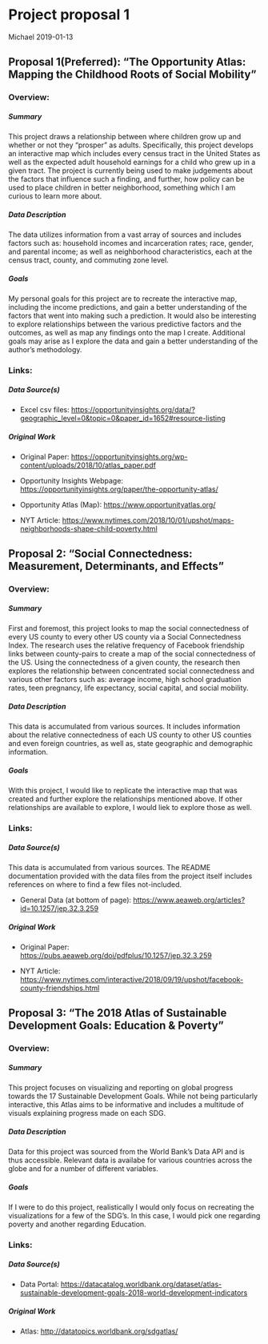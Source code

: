 Project proposal 1
================
Michael
2019-01-13

## Proposal 1(Preferred): “The Opportunity Atlas: Mapping the Childhood Roots of Social Mobility”

### Overview:

##### Summary

This project draws a relationship between where children grow up and
whether or not they “prosper” as adults. Specifically, this project
develops an interactive map which includes every census tract in the
United States as well as the expected adult household earnings for a
child who grew up in a given tract. The project is currently being used
to make judgements about the factors that influence such a finding, and
further, how policy can be used to place children in better
neighborhood, something which I am curious to learn more about.

##### Data Description

The data utilizes information from a vast array of sources and includes
factors such as: household incomes and incarceration rates; race,
gender, and parental income; as well as neighborhood characteristics,
each at the census tract, county, and commuting zone level.

##### Goals

My personal goals for this project are to recreate the interactive map,
including the income predictions, and gain a better understanding of the
factors that went into making such a prediction. It would also be
interesting to explore relationships between the various predictive
factors and the outcomes, as well as map any findings onto the map I
create. Additional goals may arise as I explore the data and gain a
better understanding of the author’s methodology.

### Links:

##### Data Source(s)

  - Excel csv files:
    <https://opportunityinsights.org/data/?geographic_level=0&topic=0&paper_id=1652#resource-listing>

##### Original Work

  - Original Paper:
    <https://opportunityinsights.org/wp-content/uploads/2018/10/atlas_paper.pdf>

  - Opportunity Insights Webpage:
    <https://opportunityinsights.org/paper/the-opportunity-atlas/>

  - Opportunity Atlas (Map): <https://www.opportunityatlas.org/>

  - NYT Article:
    <https://www.nytimes.com/2018/10/01/upshot/maps-neighborhoods-shape-child-poverty.html>

## Proposal 2: “Social Connectedness: Measurement, Determinants, and Effects”

### Overview:

##### Summary

First and foremost, this project looks to map the social connectedness
of every US county to every other US county via a Social Connectedness
Index. The research uses the relative frequency of Facebook friendship
links between county-pairs to create a map of the social connectedness
of the US. Using the connectedness of a given county, the research then
explores the relationship between concentrated social connectedness and
various other factors such as: average income, high school graduation
rates, teen pregnancy, life expectancy, social capital, and social
mobility.

##### Data Description

This data is accumulated from various sources. It includes information
about the relative connectedness of each US county to other US counties
and even foreign countries, as well as, state geographic and demographic
information.

##### Goals

With this project, I would like to replicate the interactive map that
was created and further explore the relationships mentioned above. If
other relationships are available to explore, I would liek to explore
those as well.

### Links:

##### Data Source(s)

This data is accumulated from various sources. The README documentation
provided with the data files from the project itself includes references
on where to find a few files not-included.

  - General Data (at bottom of page):
    <https://www.aeaweb.org/articles?id=10.1257/jep.32.3.259>

##### Original Work

  - Original Paper:
    <https://pubs.aeaweb.org/doi/pdfplus/10.1257/jep.32.3.259>

  - NYT Article:
    <https://www.nytimes.com/interactive/2018/09/19/upshot/facebook-county-friendships.html>

## Proposal 3: “The 2018 Atlas of Sustainable Development Goals: Education & Poverty”

### Overview:

##### Summary

This project focuses on visualizing and reporting on global progress
towards the 17 Sustainable Development Goals. While not being
particularly interactive, this Atlas aims to be informative and includes
a multitude of visuals explaining progress made on each SDG.

##### Data Description

Data for this project was sourced from the World Bank’s Data API and is
thus accessible. Relevant data is availabe for various countries across
the globe and for a number of different variables.

##### Goals

If I were to do this project, realistically I would only focus on
recreating the visualizations for a few of the SDG’s. In this case, I
would pick one regarding poverty and another regarding Education.

### Links:

##### Data Source(s)

  - Data Portal:
    <https://datacatalog.worldbank.org/dataset/atlas-sustainable-development-goals-2018-world-development-indicators>

##### Original Work

  - Atlas: <http://datatopics.worldbank.org/sdgatlas/>
